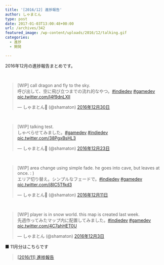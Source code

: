 ```yaml
---
title: '[2016/12] 進捗報告'
author: しゃまとん
type: post
date: 2017-01-03T13:00:48+00:00
url: /archives/342
featured_image: /wp-content/uploads/2016/12/talking.gif
categories:
  - 進捗
  - 開発

---
```

2016年12月の進捗報告まとめです。

&nbsp;

<blockquote class="twitter-tweet" data-lang="ja">
  <p dir="ltr" lang="ja">
    [WIP] call dragon and fly to the sky.<br /> 呼び出して、空に飛び立つまでの流れ的なやつ。<a href="https://twitter.com/hashtag/indiedev?src=hash">#indiedev</a> <a href="https://twitter.com/hashtag/gamedev?src=hash">#gamedev</a> <a href="https://t.co/I4f9dnLXlI">pic.twitter.com/I4f9dnLXlI</a>
  </p>
  
  <p>
    — しゃまとん&#x1f349; (@shamaton) <a href="https://twitter.com/shamaton/status/814835823057072128">2016年12月30日</a>
  </p>
</blockquote>



&nbsp;

<blockquote class="twitter-tweet" data-lang="ja">
  <p dir="ltr" lang="ja">
    [WIP] talking test.<br /> しゃべらせてみました。<a href="https://twitter.com/hashtag/gamedev?src=hash">#gamedev</a> <a href="https://twitter.com/hashtag/indiedev?src=hash">#indiedev</a> <a href="https://t.co/38PgxBsHL3">pic.twitter.com/38PgxBsHL3</a>
  </p>
  
  <p>
    — しゃまとん&#x1f349; (@shamaton) <a href="https://twitter.com/shamaton/status/812327500776775680">2016年12月23日</a>
  </p>
</blockquote>



&nbsp;

<blockquote class="twitter-tweet" data-lang="ja">
  <p dir="ltr" lang="ja">
    [WIP] area change using simple fade. he goes into cave, but leaves at once. : )<br /> エリア切り替え。シンプルなフェードで。<a href="https://twitter.com/hashtag/indiedev?src=hash">#indiedev</a> <a href="https://twitter.com/hashtag/gamedev?src=hash">#gamedev</a> <a href="https://t.co/j8IC5Tfkd3">pic.twitter.com/j8IC5Tfkd3</a>
  </p>
  
  <p>
    — しゃまとん&#x1f413; (@shamaton) <a href="https://twitter.com/shamaton/status/807965005349986305">2016年12月11日</a>
  </p>
</blockquote>



&nbsp;

<blockquote class="twitter-tweet" data-lang="ja">
  <p dir="ltr" lang="ja">
    [WIP] player is in snow world. this map is created last week.<br /> 先週作ってみたマップ内に配置してみました。<a href="https://twitter.com/hashtag/indiedev?src=hash">#indiedev</a> <a href="https://twitter.com/hashtag/gamedev?src=hash">#gamedev</a> <a href="https://t.co/4C7ahHET0U">pic.twitter.com/4C7ahHET0U</a>
  </p>
  
  <p>
    — しゃまとん (@shamaton) <a href="https://twitter.com/shamaton/status/805046540410597376">2016年12月3日</a>
  </p>
</blockquote>



■ 11月分はこちらです

<blockquote class="wp-embedded-content">
  <p>
    <a href="http://shamaton.orz.hm/blog/archives/332">[2016/11] 進捗報告</a>
  </p>
</blockquote>